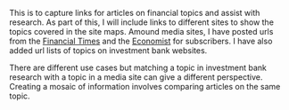 This is to capture links for articles on financial topics and assist with research.
As part of this, I will include links to different sites to show the topics covered in the site maps. Amound media sites, I have posted urls from the [Financial Times](https://www.ft.com) and the [Economist](https://www.economist.com) for subscribers. I have also added url lists of topics on investment bank websites.

There are different use cases but matching a topic in investment bank research with a topic in a media site can give a different perspective. Creating a mosaic of information involves comparing articles on the same topic.

